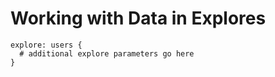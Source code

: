 # Working with Data in Explores

```
explore: users { 
  # additional explore parameters go here 
}
``` 